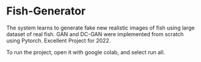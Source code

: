 # Fish-Generator

The system learns to generate fake new realistic images of fish using large dataset of
real fish. GAN and DC-GAN were implemented from scratch using Pytorch.
Excellent Project for 2022.

To run the project, open it with google colab, and select run all.
